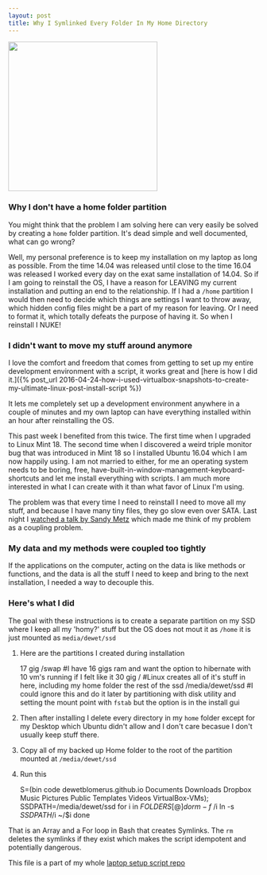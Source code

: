 ```yaml
---
layout: post
title: Why I Symlinked Every Folder In My Home Directory
---
```

<img src='../../../assets/post-images/symlinks-screenshot.webp' height='300'>

### Why I don't have a home folder partition
You might think that the problem I am solving here can very easily be solved by creating a `home` folder partition. It's dead simple and well documented, what can go wrong?

Well, my personal preference is to keep my installation on my laptop as long as possible. From the time 14.04 was released until close to the time 16.04 was released I worked every day on the exat same installation of 14.04. So if I am going to reinstall the OS, I have a reason for LEAVING my current installation and putting an end to the relationship. If I had a `/home` partition I would then need to decide which things are settings I want to throw away, which hidden config files might be a part of my reason for leaving. Or I need to format it, which totally defeats the purpose of having it. So when I reinstall I NUKE!

### I didn't want to move my stuff around anymore
I love the comfort and freedom that comes from getting to set up my entire development environment with a script, it works great and [here is how I did it.]({% post_url 2016-04-24-how-i-used-virtualbox-snapshots-to-create-my-ultimate-linux-post-install-script %})

It lets me completely set up a development environment anywhere in a couple of minutes and my own laptop can have everything installed within an hour after reinstalling the OS.

This past week I benefited from this twice. The first time when I upgraded to Linux Mint 18. The second time when I discovered a weird triple monitor bug that was introduced in Mint 18 so I installed Ubuntu 16.04 which I am now happily using. I am not married to either, for me an operating system needs to be boring, free, have-built-in-window-management-keyboard-shortcuts and let me install everything with scripts. I am much more interested in what I can create with it than what favor of Linux I'm using.

The problem was that every time I need to reinstall I need to move all my stuff, and because I have many tiny files, they go slow even over SATA. Last night I <a href='https://www.youtube.com/watch?v=PJjHfa5yxlU' target='_blank'>watched a talk by Sandy Metz</a> which made me think of my problem as a coupling problem.

### My data and my methods were coupled too tightly

If the applications on the computer, acting on the data is like methods or functions, and the data is all the stuff I need to keep and bring to the next installation, I needed a way to decouple this.

### Here's what I did

The goal with these instructions is to create a separate partition on my SSD where I keep all my 'homy?' stuff but the OS does not mout it as `/home` it is just mounted as `media/dewet/ssd`

1) Here are the partitions I created during installation

    17 gig /swap #I have 16 gigs ram and want the option to hibernate with 10 vm's running if I felt like it
    30 gig / #Linux creates all of it's stuff in here, including my home folder
    the rest of the ssd /media/dewet/ssd #I could ignore this and do it later by partitioning with disk utility and setting the mount point with `fstab` but the option is in the install gui

2) Then after installing I delete every directory in my `home` folder except for my Desktop which Ubuntu didn't allow and I don't care becasue I don't usually keep stuff there.

3) Copy all of my backed up Home folder to the root of the partition mounted at `/media/dewet/ssd`

4) Run this

    S=(bin code dewetblomerus.github.io Documents Downloads Dropbox Music Pictures Public Templates Videos VirtualBox-VMs);
    SSDPATH=/media/dewet/ssd
    for i in ${FOLDERS[@]}
    do
      rm -f ~/$i
      ln -s $SSDPATH/$i ~/$i
    done

That is an Array and a For loop in Bash that creates Symlinks. The `rm` deletes the symlinks if they exist which makes the script idempotent and potentially dangerous.

This file is a part of my whole <a href='https://github.com/dewetblomerus/linux-laptop' target='_blank'>laptop setup script repo</a>

